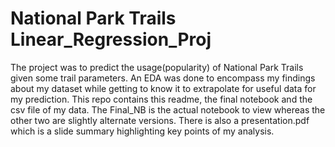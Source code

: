 # National Park Trails Linear_Regression_Proj

The project was to predict the usage(popularity) of National Park Trails given some trail parameters. An EDA was done to encompass my findings about my dataset while getting to know it to extrapolate for useful data for my prediction. This repo contains this readme, the final notebook and the csv file of my data. The Final_NB is the actual notebook to view whereas the other two are slightly alternate versions. There is also a presentation.pdf which is a slide summary highlighting key points of my analysis. 
